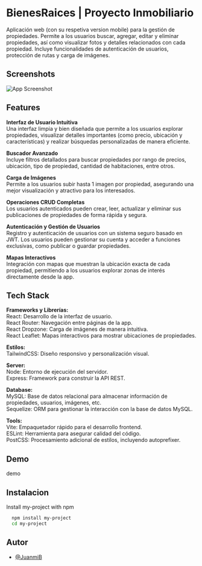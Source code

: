 
# BienesRaices | Proyecto Inmobiliario

Aplicación web (con su respetiva version mobile) para la gestión de propiedades. Permite a los usuarios buscar, agregar, editar y eliminar propiedades, así como visualizar fotos y detalles relacionados con cada propiedad. Incluye funcionalidades de autenticación de usuarios, protección de rutas y carga de imágenes.
## Screenshots

![App Screenshot](https://via.placeholder.com/468x300?text=App+Screenshot+Here)


## Features

**Interfaz de Usuario Intuitiva**\
Una interfaz limpia y bien diseñada que permite a los usuarios explorar propiedades, visualizar detalles importantes (como precio, ubicación y características) y realizar búsquedas personalizadas de manera eficiente.

**Buscador Avanzado**\
Incluye filtros detallados para buscar propiedades por rango de precios, ubicación, tipo de propiedad, cantidad de habitaciones, entre otros.

**Carga de Imágenes**\
Permite a los usuarios subir hasta 1 imagen por propiedad, asegurando una mejor visualización y atractivo para los interesados.

**Operaciones CRUD Completas**\
Los usuarios autenticados pueden crear, leer, actualizar y eliminar sus publicaciones de propiedades de forma rápida y segura.

**Autenticación y Gestión de Usuarios**\
Registro y autenticación de usuarios con un sistema seguro basado en JWT. Los usuarios pueden gestionar su cuenta y acceder a funciones exclusivas, como publicar o guardar propiedades.

**Mapas Interactivos**\
Integración con mapas que muestran la ubicación exacta de cada propiedad, permitiendo a los usuarios explorar zonas de interés directamente desde la app.

## Tech Stack


**Frameworks y Librerías:**  
React: 
Desarrollo de la interfaz de usuario.  
React Router: Navegación entre páginas de la app.  
React Dropzone: Carga de imágenes de manera intuitiva.  
React Leaflet: Mapas interactivos para mostrar ubicaciones de propiedades.  

**Estilos:**  
TailwindCSS: Diseño responsivo y personalización visual.  

**Server:**  
Node: Entorno de ejecución del servidor.     
Express: Framework para construir la API REST.

**Database:**            
MySQL: Base de datos relacional para almacenar información de propiedades, usuarios, imágenes, etc.      
Sequelize: ORM para gestionar la interacción con la base de datos MySQL.


**Tools:**          
Vite: Empaquetador rápido para el desarrollo frontend.    
ESLint: Herramienta para asegurar calidad del código.    
PostCSS: Procesamiento adicional de estilos, incluyendo autoprefixer.   

## Demo

demo


## Instalacion

Install my-project with npm

```bash
  npm install my-project
  cd my-project
```
    
## Autor

- [@JuanmiB](https://github.com/JuanmiB)

